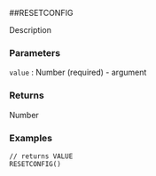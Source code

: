 ##RESETCONFIG

Description

### Parameters
`value` : Number (required) - argument

### Returns
Number

### Examples
```
// returns VALUE
RESETCONFIG()
```